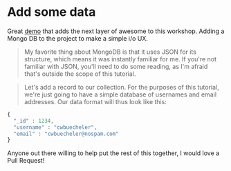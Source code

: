 # Add some data

Great [demo](http://cwbuecheler.com/web/tutorials/2013/node-express-mongo/) that adds the next layer of awesome to this workshop. Adding a Mongo DB to the project to make a simple i/o UX.

> My favorite thing about MongoDB is that it uses JSON for its structure, which means it was instantly familiar for me. If you're not familiar with JSON, you'll need to do some reading, as I'm afraid that's outside the scope of this tutorial.

> Let's add a record to our collection. For the purposes of this tutorial, we're just going to have a simple database of usernames and email addresses. Our data format will thus look like this:

```javascript
{
  "_id" : 1234,
  "username" : "cwbuecheler",
  "email" : "cwbuecheler@nospam.com"
}
```

Anyone out there willing to help put the rest of this together, I would love a Pull Request!
